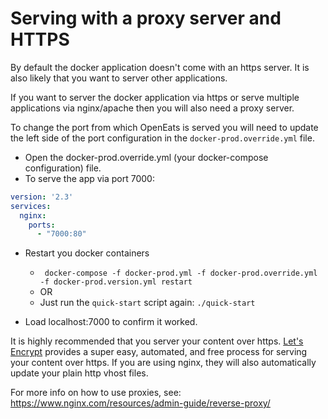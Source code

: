 # Serving with a proxy server and HTTPS
By default the docker application doesn't come with an https server. It is also likely that you want to server other applications.

If you want to server the docker application via https or serve multiple applications via nginx/apache then you will also need a proxy server.

To change the port from which OpenEats is served you will need to update the left side of the port configuration in the `docker-prod.override.yml` file.
- Open the docker-prod.override.yml (your docker-compose configuration) file.
- To serve the app via port 7000:
``` yml
version: '2.3'
services:
  nginx:
    ports:
      - "7000:80"
```

- Restart you docker containers 

  - `
  docker-compose -f docker-prod.yml -f docker-prod.override.yml -f docker-prod.version.yml restart`
  - OR
  - Just run the `quick-start` script again: `./quick-start`
- Load localhost:7000 to confirm it worked.


It is highly recommended that you server your content over https. [Let's Encrypt](https://letsencrypt.org/getting-started/) provides a super easy, automated, and free process for serving your content over https. If you are using nginx, they will also automatically update your plain http vhost files.

For more info on how to use proxies, see:
https://www.nginx.com/resources/admin-guide/reverse-proxy/
